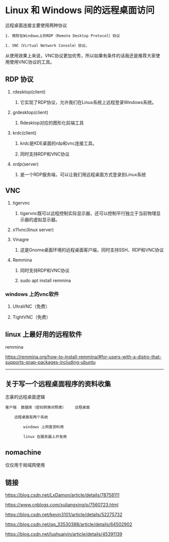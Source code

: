 # Linux 和 Windows 间的远程桌面访问

远程桌面连接主要使用两种协议

    1. 微软在Windows上的RDP（Remote Desktop Protocol）协议

    1. VNC（Virtual Network Console）协议。

从使用效果上来说，VNC协议更加优秀，所以如果有条件的话我还是推荐大家使用使用VNC协议的工具。


## RDP 协议

1. rdesktop(client)

    1. 它实现了RDP协议，允许我们在Linux系统上远程登录Windows系统。

1. grdesktop(client)

    1. Rdesktop对应的图形化前端工具

1. krdc(client)

    1. krdc是KDE桌面的rdp和vnc连接工具。

    1. 同时支持RDP和VNC协议

1. xrdp(server)

    1. 是一个RDP服务端，可以让我们用远程桌面方式登录到Linux系统


## VNC

1. tigervnc

    1. tigervnc既可以远程控制实际显示器，还可以控制平行独立于当前物理显示器的虚拟显示器。

1. x11vnc(linux server)
    
1. Vinagre

    1. 这是Gnome桌面环境的远程桌面客户端，同时支持SSH、RDP和VNC协议

1. Remmina

    1. 同时支持RDP和VNC协议

    1. sudo apt install remmina


### windows 上的vnc软件

1. UltraVNC（免费）

1. TightVNC（免费）


## linux 上最好用的远程软件

remmina

https://remmina.org/how-to-install-remmina/#for-users-with-a-distro-that-supports-snap-packages-including-ubuntu

---

## 关于写一个远程桌面程序的资料收集

志豪的远程桌面逻辑

    客户端  数据库（密码转换对照表）    远程桌面

        远程桌面有两个系统
        
            windows 上网查资料用
        
            linux 在服务器上开发用

## nomachine

仅仅用于局域网使用
    
## 链接

https://blog.csdn.net/LxDamon/article/details/78758111

https://www.cnblogs.com/xuliangxing/p/7560723.html

https://blog.csdn.net/kevin3101/article/details/52275732

https://blog.csdn.net/qq_33530388/article/details/64502902

https://blog.csdn.net/lushuaiyin/article/details/45391139
